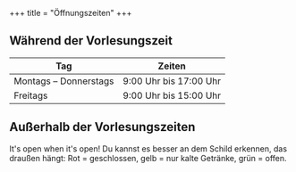 +++
title = "Öffnungszeiten"
+++

## Während der Vorlesungszeit

| Tag | Zeiten|
|-|-|
| Montags – Donnerstags | 9:00 Uhr bis 17:00 Uhr |
| Freitags | 9:00 Uhr bis 15:00 Uhr |

## Außerhalb der Vorlesungszeiten

It's open when it's open!
Du kannst es besser an dem Schild erkennen, das draußen hängt: Rot = geschlossen, gelb = nur kalte Getränke, grün = offen.
